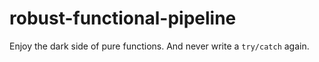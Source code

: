 # robust-functional-pipeline
Enjoy the dark side of pure functions. And never write a `try/catch` again.
